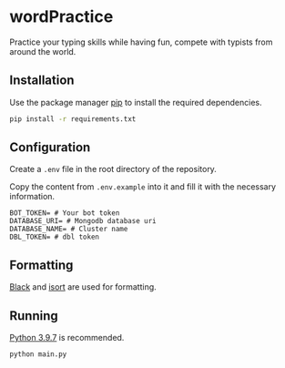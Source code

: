 # wordPractice

Practice your typing skills while having fun, compete with typists from around the world.

## Installation

Use the package manager [pip](https://pip.pypa.io/en/stable/) to install the required dependencies.

```bash
pip install -r requirements.txt
```

## Configuration

Create a `.env` file in the root directory of the repository.

Copy the content from `.env.example` into it and fill it with the necessary information.

```
BOT_TOKEN= # Your bot token
DATABASE_URI= # Mongodb database uri
DATABASE_NAME= # Cluster name
DBL_TOKEN= # dbl token
```

## Formatting

[Black](https://github.com/psf/black) and [isort](https://github.com/PyCQA/isort) are used for formatting.

## Running

[Python 3.9.7](https://www.python.org/downloads/release/python-397/) is recommended.

```
python main.py
```

